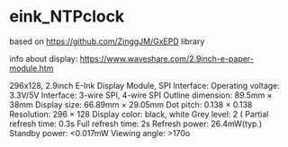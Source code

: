 # eink_NTPclock
based on https://github.com/ZinggJM/GxEPD library

info about display: https://www.waveshare.com/2.9inch-e-paper-module.htm

296x128, 2.9inch E-Ink Display Module, SPI Interface:
Operating voltage: 3.3V/5V
Interface: 3-wire SPI, 4-wire SPI
Outline dimension: 89.5mm × 38mm
Display size: 66.89mm × 29.05mm
Dot pitch: 0.138 × 0.138
Resolution: 296 × 128
Display color: black, white
Grey level: 2 (
Partial refresh time: 0.3s
Full refresh time: 2s
Refresh power: 26.4mW(typ.)
Standby power: <0.017mW
Viewing angle: >170o
